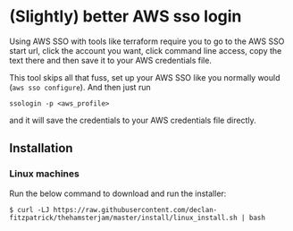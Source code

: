 # (Slightly) better AWS sso login

Using AWS SSO with tools like terraform require you to go to the AWS SSO start url, click the account you want, click command line access, copy the text there and then save it to your AWS credentials file. 

This tool skips all that fuss, set up your AWS SSO like you normally would (`aws sso configure`). And then just run

```
ssologin -p <aws_profile> 
```

and it will save the credentials to your AWS credentials file directly.

## Installation
### Linux machines
Run the below command to download and run the installer: 

```shell
$ curl -LJ https://raw.githubusercontent.com/declan-fitzpatrick/thehamsterjam/master/install/linux_install.sh | bash
```